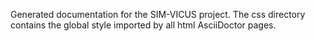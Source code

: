 Generated documentation for the SIM-VICUS project.
The css directory contains the global style imported by all html AsciiDoctor pages.
